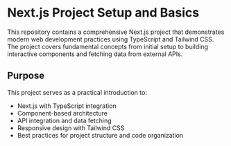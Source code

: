 # Next.js Project Setup and Basics

This repository contains a comprehensive Next.js project that demonstrates modern web development practices using TypeScript and Tailwind CSS. The project covers fundamental concepts from initial setup to building interactive components and fetching data from external APIs.

## Purpose
This project serves as a practical introduction to:
- Next.js with TypeScript integration
- Component-based architecture
- API integration and data fetching
- Responsive design with Tailwind CSS
- Best practices for project structure and code organization
